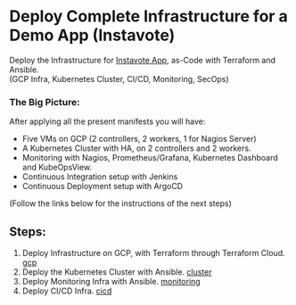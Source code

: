 # Deploy Complete Infrastructure for a Demo App (Instavote)

Deploy the Infrastructure for [Instavote App](https://github.com/xvag/instavote-ci), as-Code with Terraform and Ansible.  
(GCP Infra, Kubernetes Cluster, CI/CD, Monitoring, SecOps)

### The Big Picture:  
After applying all the present manifests you will have:
- Five VMs on GCP (2 controllers, 2 workers, 1 for Nagios Server)
- A Kubernetes Cluster with HA, on 2 controllers and 2 workers.
- Monitoring with Nagios, Prometheus/Grafana, Kubernetes Dashboard and KubeOpsView.
- Continuous Integration setup with Jenkins
- Continuous Deployment setup with ArgoCD

(Follow the links below for the instructions of the next steps)

## Steps:

01. Deploy Infrastructure on GCP, with Terraform through Terraform Cloud. [gcp](https://github.com/xvag/instavote-infra/tree/main/gcp)
02. Deploy the Kubernetes Cluster with Ansible. [cluster](https://github.com/xvag/instavote-infra/tree/main/cluster)
03. Deploy Monitoring Infra with Ansible. [monitoring](https://github.com/xvag/instavote-infra/tree/main/monitoring)
04. Deploy CI/CD Infra. [cicd](https://github.com/xvag/instavote-infra/tree/main/cicd)
